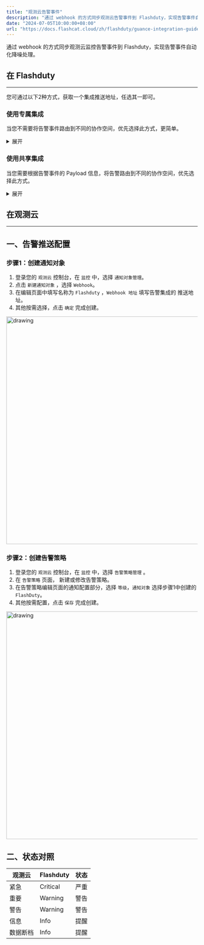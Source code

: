 ```yaml
---
title: "观测云告警事件"
description: "通过 webhook 的方式同步观测云告警事件到 Flashduty，实现告警事件自动化降噪处理"
date: "2024-07-05T10:00:00+08:00"
url: "https://docs.flashcat.cloud/zh/flashduty/guance-integration-guide"
---
```


通过 webhook 的方式同步观测云监控告警事件到 Flashduty，实现告警事件自动化降噪处理。

<div class="hide">

## 在 Flashduty
---
您可通过以下2种方式，获取一个集成推送地址，任选其一即可。

### 使用专属集成

当您不需要将告警事件路由到不同的协作空间，优先选择此方式，更简单。

<details>
  <summary>展开</summary>
  
  1. 进入 Flashduty 控制台，选择 **协作空间**，进入某个空间的详情页面
  2. 选择 **集成数据** tab，点击 **添加一个集成**，进入添加集成页面
  3. 选择 **观测云** 集成，点击 **保存**，生成卡片。
  4. 点击生成的卡片，可以查看到 **推送地址**，复制备用，完成。

    
</details>

### 使用共享集成

当您需要根据告警事件的 Payload 信息，将告警路由到不同的协作空间，优先选择此方式。

<details>
  <summary>展开</summary>
  
  1. 进入 Flashduty 控制台，选择 **集成中心=>告警事件**，进入集成选择页面。
  2. 选择 **观测云** 集成：
        - **集成名称**：为当前集成定义一个名称。
  3. 点击 **保存** 后，复制当前页面的新生成的 **推送地址** 备用。
  4. 点击 **创建路由**，为集成配置路由规则。您可以按条件匹配不同的告警到不同的协作空间，也可以直接设置默认协作空间作为兜底，后续再按需调整。
  5. 完成。
    
</details>
</div>

## 在观测云
---

<div class="md-block">

## 一、告警推送配置

### 步骤1：创建通知对象
1. 登录您的 `观测云` 控制台，在 `监控` 中，选择 `通知对象管理`。
2. 点击 `新建通知对象` ，选择 `Webhook`。
3. 在编辑页面中填写名称为 `Flashduty` ，`Webhook 地址` 填写告警集成的 <span class='integration_url'>推送地址</span>。
4. 其他按需选择，点击 `确定` 完成创建。

<img alt="drawing" width="600" src="https://download.flashcat.cloud/flashduty/doc/zh/fd/guance-1.png" />

### 步骤2：创建告警策略

1. 登录您的 `观测云` 控制台，在 `监控` 中，选择 `告警策略管理` 。
2. 在 `告警策略` 页面， 新建或修改告警策略。
3. 在告警策略编辑页面的通知配置部分，选择 `等级`，`通知对象` 选择步骤1中创建的 `FlashDuty`。
4. 其他按需配置，点击 `保存` 完成创建。

<img alt="drawing" width="600" src="https://download.flashcat.cloud/flashduty/doc/zh/fd/guance-2.png" />



</dev>

## 二、状态对照

<div class="md-block">

| 观测云 |  Flashduty | 状态 |
| ---------- | -------- | ---- |
| 紧急   | Critical | 严重 |
| 重要    | Warning  | 警告 |
| 警告     | Warning     | 警告 |
| 信息     | Info     | 提醒 |
| 数据断档     | Info     | 提醒 |

</div>
